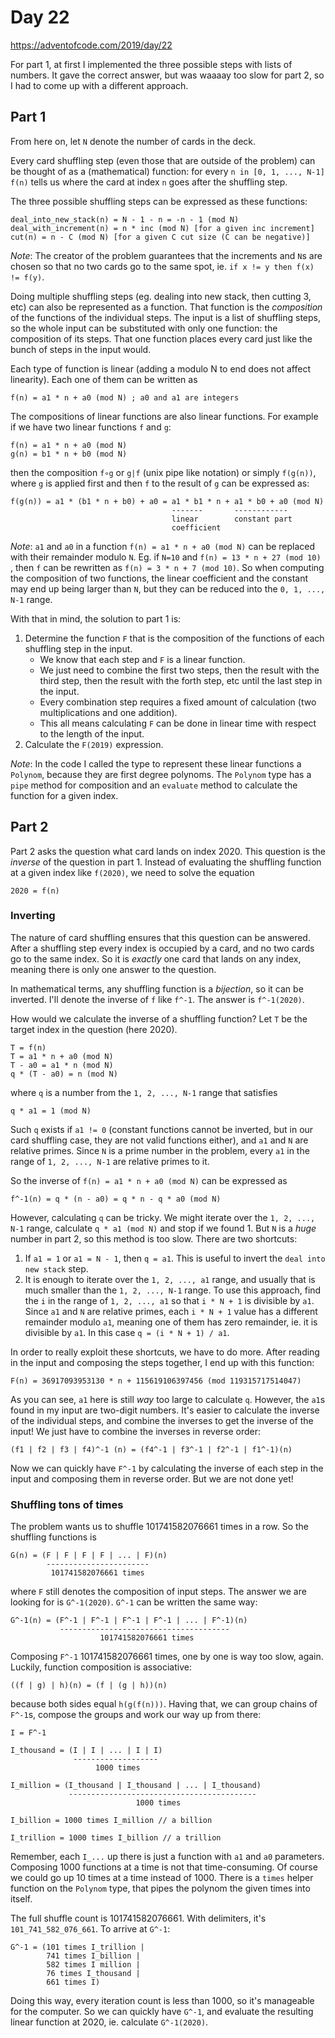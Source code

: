 # Day 22

https://adventofcode.com/2019/day/22

For part 1, at first I implemented the three possible steps with lists of
numbers. It gave the correct answer, but was waaaay too slow for part 2, so I 
had to come up with a different approach.

## Part 1

From here on, let `N` denote the number of cards in the deck.

Every card shuffling step (even those that are outside of the problem) can be
thought of as a (mathematical) function: for every `n in [0, 1, ..., N-1]`
`f(n)` tells us where the card at index `n` goes after the shuffling step.

The three possible shuffling steps can be expressed as these functions:
```
deal_into_new_stack(n) = N - 1 - n = -n - 1 (mod N)
deal_with_increment(n) = n * inc (mod N) [for a given inc increment]
cut(n) = n - C (mod N) [for a given C cut size (C can be negative)]
```

_Note_: The creator of the problem guarantees that the increments and `N`s are 
chosen so that no two cards go to the same spot,
ie. `if x != y then f(x) != f(y)`. 

Doing multiple shuffling steps (eg. dealing into new stack, then cutting 3, etc)
can also be represented as a function. That function is the _composition_ of the
functions of the individual steps. The input is a list of shuffling steps, so
the whole input can be substituted with only one function: the composition of
its steps. That one function places every card just like the bunch of steps in
the input would.

Each type of function is linear (adding a modulo N to end does not affect
linearity). Each one of them can be written as
```
f(n) = a1 * n + a0 (mod N) ; a0 and a1 are integers
```
The compositions of linear functions are also linear functions. For example if
we have two linear functions `f` and `g`:
```
f(n) = a1 * n + a0 (mod N)
g(n) = b1 * n + b0 (mod N)
```
then the composition `f∘g` or `g|f` (unix pipe like notation) or simply 
`f(g(n))`, where `g` is applied first and then `f` to the result of `g` can 
be expressed as:
```
f(g(n)) = a1 * (b1 * n + b0) + a0 = a1 * b1 * n + a1 * b0 + a0 (mod N)
                                    -------       ------------
                                    linear        constant part
                                    coefficient
```

_Note_: `a1` and `a0` in a function `f(n) = a1 * n + a0 (mod N)` can be replaced
with their remainder modulo `N`. Eg. if `N=10` and `f(n) = 13 * n + 27 (mod 10)`
, then `f` can be rewritten as `f(n) = 3 * n + 7 (mod 10)`. So when computing
the composition of two functions, the linear coefficient and the constant may
end up being larger than `N`, but they can be reduced into the `0, 1, ..., N-1`
range.

With that in mind, the solution to part 1 is:
1. Determine the function `F` that is the composition of the functions of each
shuffling step in the input. 
    - We know that each step and `F` is a linear function.
    - We just need to combine the first two steps, then the result with the
      third step, then the result with the forth step, etc until the last step
      in the input.
    - Every combination step requires a fixed amount of calculation
      (two multiplications and one addition).
    - This all means calculating `F` can be done in linear time with respect to
      the length of the input.
2. Calculate the `F(2019)` expression.

_Note_: In the code I called the type to represent these linear functions a
`Polynom`, because they are first degree polynoms. The `Polynom` type has a
`pipe` method for composition and an `evaluate` method to calculate the function
for a given index.

## Part 2

Part 2 asks the question what card lands on index 2020. This question is the
_inverse_ of the question in part 1. Instead of evaluating the shuffling
function at a given index like `f(2020)`, we need to solve the equation
```
2020 = f(n)
```

### Inverting

The nature of card shuffling ensures that this question can be answered. After
a shuffling step every index is occupied by a card, and no two cards go to the
same index. So it is _exactly_ one card that lands on any index, meaning there
is only one answer to the question.

In mathematical terms, any shuffling function is a _bijection_, so it can be
inverted. I'll denote the inverse of `f` like `f^-1`. The answer is
`f^-1(2020)`.

How would we calculate the inverse of a shuffling function? Let `T` be the
target index in the question (here 2020).
```
T = f(n)
T = a1 * n + a0 (mod N)
T - a0 = a1 * n (mod N)
q * (T - a0) = n (mod N)
```
where `q` is a number from the `1, 2, ..., N-1` range that satisfies
```
q * a1 = 1 (mod N)
```

Such `q` exists if `a1 != 0` (constant functions cannot be inverted, but in our
card shuffling case, they are not valid functions either), and `a1` and `N` are
relative primes. Since `N` is a prime number in the problem, every `a1` in the
range of `1, 2, ..., N-1` are relative primes to it. 

So the inverse of `f(n) = a1 * n + a0 (mod N)` can be expressed as
```
f^-1(n) = q * (n - a0) = q * n - q * a0 (mod N)
```

However, calculating `q` can be tricky. We might iterate over the
`1, 2, ..., N-1` range, calculate `q * a1 (mod N)` and stop if we found 1. But
`N` is a _huge_ number in part 2, so this method is too slow. There are two
shortcuts:

1. If `a1 = 1` or `a1 = N - 1`, then `q = a1`. This is useful to invert the
   `deal into new stack` step.
2. It is enough to iterate over the `1, 2, ..., a1` range, and usually
   that is much smaller than the `1, 2, ..., N-1` range. To use this approach,
   find the `i` in the range of `1, 2, ..., a1` so that `i * N + 1` is
   divisible by `a1`. Since `a1` and `N` are relative primes, each `i * N + 1`
   value has a different remainder modulo `a1`, meaning one of them has zero
   remainder, ie. it is divisible by `a1`. In this case `q = (i * N + 1) / a1`.

In order to really exploit these shortcuts, we have to do more. After reading
in the input and composing the steps together, I end up with this function:
```
F(n) = 36917093953130 * n + 115619106397456 (mod 119315717514047)
```

As you can see, `a1` here is still _way_ too large to calculate `q`. However,
the `a1`s found in my input are two-digit numbers. It's easier to calculate
the inverse of the individual steps, and combine the inverses to get the inverse
of the input! We just have to combine the inverses in reverse order:
```
(f1 | f2 | f3 | f4)^-1 (n) = (f4^-1 | f3^-1 | f2^-1 | f1^-1)(n)
```

Now we can quickly have `F^-1` by calculating the inverse of each step in the
input and composing them in reverse order. But we are not done yet!

### Shuffling tons of times

The problem wants us to shuffle 101741582076661 times in a row. So the shuffling
functions is
```
G(n) = (F | F | F | F | ... | F)(n)
        -----------------------
         101741582076661 times
```
where `F` still denotes the composition of input steps. The answer we are
looking for is `G^-1(2020)`. `G^-1` can be written the same way:
```
G^-1(n) = (F^-1 | F^-1 | F^-1 | F^-1 | ... | F^-1)(n)
           --------------------------------------
                    101741582076661 times
```

Composing `F^-1` 101741582076661 times, one by one is way too slow, again.
Luckily, function composition is associative:
```
((f | g) | h)(n) = (f | (g | h))(n)
```
because both sides equal `h(g(f(n)))`. Having that, we can group chains of
`F^-1`s, compose the groups and work our way up from there:
```
I = F^-1

I_thousand = (I | I | ... | I | I)
              -------------------
                   1000 times

I_million = (I_thousand | I_thousand | ... | I_thousand)
             ------------------------------------------
                            1000 times

I_billion = 1000 times I_million // a billion

I_trillion = 1000 times I_billion // a trillion
```

Remember, each `I_...` up there is just a function with `a1` and `a0`
parameters. Composing 1000 functions at a time is not that time-consuming.
Of course we could go up 10 times at a time instead of 1000. There is a `times`
helper function on the `Polynom` type, that pipes the polynom the given times
into itself.

The full shuffle count is 101741582076661. With delimiters, it's
`101_741_582_076_661`. To arrive at `G^-1`:
```
G^-1 = (101 times I_trillion | 
        741 times I_billion |
        582 times I million |
        76 times I_thousand |
        661 times I)
```
Doing this way, every iteration count is less than 1000, so it's manageable for
the computer. So we can quickly have `G^-1`, and evaluate the resulting linear
function at 2020, ie. calculate `G^-1(2020)`.